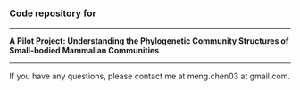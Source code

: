 ### Code repository for 

---
<b>A Pilot Project: Understanding the Phylogenetic Community Structures of Small-bodied Mammalian Communities</b>

---

If you have any questions, please contact me at meng.chen03 at gmail.com.
